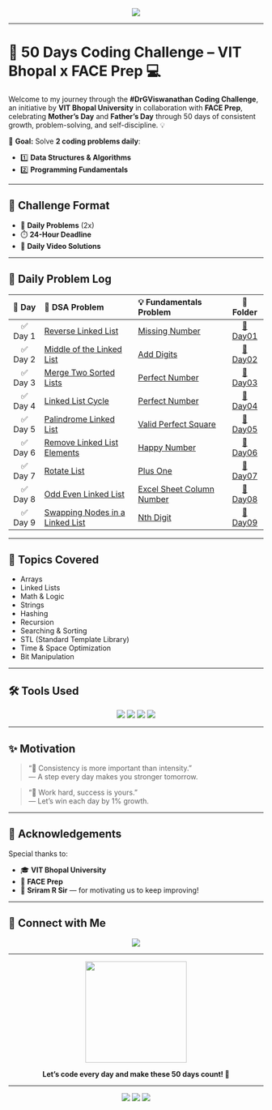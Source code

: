 <p align="center">
  <img src="https://readme-typing-svg.herokuapp.com?font=Fira+Code&size=25&duration=3000&pause=500&color=1BC3E1&center=true&vCenter=true&width=800&height=50&lines=%F0%9F%9A%80+50+Days+Coding+Challenge+%E2%80%93+VIT+Bhopal+x+FACE+Prep+%F0%9F%92%BB" />
</p>

---

# 🚀 50 Days Coding Challenge – VIT Bhopal x FACE Prep 💻

Welcome to my journey through the **#DrGViswanathan Coding Challenge**, an initiative by **VIT Bhopal University** in collaboration with **FACE Prep**, celebrating **Mother’s Day** and **Father’s Day** through 50 days of consistent growth, problem-solving, and self-discipline. 💡

🧠 **Goal:** Solve **2 coding problems daily**:

- 1️⃣ **Data Structures & Algorithms**
- 2️⃣ **Programming Fundamentals**

---

## 🔁 Challenge Format

- 🎯 **Daily Problems** (2x)
- ⏱️ **24-Hour Deadline**
- 🎥 **Daily Video Solutions**

---

## 📅 Daily Problem Log

|  📆 Day  | 🧠 DSA Problem                                                                                   | 💡 Fundamentals Problem                                                              |               📂 Folder                |
| :------: | :----------------------------------------------------------------------------------------------- | :----------------------------------------------------------------------------------- | :------------------------------------: |
| ✅ Day 1 | [Reverse Linked List](https://leetcode.com/problems/reverse-linked-list/)                        | [Missing Number](https://leetcode.com/problems/missing-number/)                      | [📁 Day01](./Day%201%20-%2030-04-2025) |
| ✅ Day 2 | [Middle of the Linked List](https://leetcode.com/problems/middle-of-the-linked-list/)            | [Add Digits](https://leetcode.com/problems/add-digits/)                              | [📁 Day02](./Day%202%20-%2001-05-2025) |
| ✅ Day 3 | [Merge Two Sorted Lists](https://leetcode.com/problems/merge-two-sorted-lists/)                  | [ Perfect Number](https://leetcode.com/problems/perfect-number/)                     | [📁 Day03](./Day%203%20-%2002-05-2025) |
| ✅ Day 4 | [Linked List Cycle](https://leetcode.com/problems/linked-list-cycle/)                            | [Perfect Number](https://leetcode.com/problems/palindrome-number/)                   | [📁 Day04](./Day%204%20-%2003-05-2025) |
| ✅ Day 5 | [Palindrome Linked List](https://leetcode.com/problems/palindrome-linked-list/)                  | [Valid Perfect Square](https://leetcode.com/problems/valid-perfect-square/)          | [📁 Day05](./Day%205%20-%2004-05-2025) |
| ✅ Day 6 | [Remove Linked List Elements](https://leetcode.com/problems/remove-linked-list-elements/)        | [Happy Number](https://leetcode.com/problems/happy-number/)                          | [📁 Day06](./Day%206%20-%2005-05-2025) |
| ✅ Day 7 | [Rotate List](https://leetcode.com/problems/rotate-list)                                         | [Plus One](https://leetcode.com/problems/plus-one/)                                  | [📁 Day07](./Day%207%20-%2006-05-2025) |
| ✅ Day 8 | [Odd Even Linked List](https://leetcode.com/problems/odd-even-linked-list)                       | [Excel Sheet Column Number](https://leetcode.com/problems/excel-sheet-column-number) | [📁 Day08](./Day%208%20-%2007-05-2025) |
| ✅ Day 9 | [Swapping Nodes in a Linked List](https://leetcode.com/problems/swapping-nodes-in-a-linked-list) | [Nth Digit](https://leetcode.com/problems/nth-digit)                                 | [📁 Day09](./Day%209%20-%2008-05-2025) |

---

## 🧠 Topics Covered

- Arrays
- Linked Lists
- Math & Logic
- Strings
- Hashing
- Recursion
- Searching & Sorting
- STL (Standard Template Library)
- Time & Space Optimization
- Bit Manipulation

---

## 🛠️ Tools Used

<p align="center">
  <img src="https://img.shields.io/badge/-C++-00599C?style=for-the-badge&logo=c%2b%2b&logoColor=white" />
  <img src="https://img.shields.io/badge/-LeetCode-FFA116?style=for-the-badge&logo=leetcode&logoColor=black" />
  <img src="https://img.shields.io/badge/-GitHub-black?style=for-the-badge&logo=github&logoColor=white" />
  <img src="https://img.shields.io/badge/-VSCode-007ACC?style=for-the-badge&logo=visual-studio-code&logoColor=white" />
</p>

---

## ✨ Motivation

> “🧠 Consistency is more important than intensity.”  
> — A step every day makes you stronger tomorrow.

> “💪 Work hard, success is yours.”  
> — Let’s win each day by 1% growth.

---

## 👏 Acknowledgements

Special thanks to:

- 🎓 **VIT Bhopal University**
- 🤝 **FACE Prep**
- 💬 **Sriram R Sir** — for motivating us to keep improving!

---

## 📌 Connect with Me

<p align="center">
  <a href="https://www.linkedin.com/in/vaibhav-kumar-87557528a/"><img src="https://img.shields.io/badge/-LinkedIn-blue?style=for-the-badge&logo=linkedin&logoColor=white" /></a>
</p>

---

<p align="center">
  <img src="https://media.giphy.com/media/f9k1tV7HyORcngKF8v/giphy.gif" width="200"/>
</p>

<p align="center">
  <strong>Let’s code every day and make these 50 days count! 💪</strong>  
</p>

---

<p align="center">
  <img src="https://img.shields.io/badge/Code-Everyday-blueviolet?style=flat-square&logo=visualstudio" />
  <img src="https://img.shields.io/badge/Leetcode-Progress-brightgreen?style=flat-square&logo=leetcode" />
  <img src="https://img.shields.io/badge/Growth-Tracker-yellow?style=flat-square&logo=github" />
</p>
